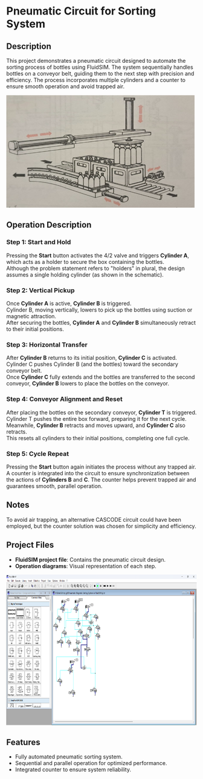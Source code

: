 # Pneumatic Circuit for Sorting System

## Description
This project demonstrates a pneumatic circuit designed to automate the sorting process of bottles using FluidSIM. The system sequentially handles bottles on a conveyor belt, guiding them to the next step with precision and efficiency. The process incorporates multiple cylinders and a counter to ensure smooth operation and avoid trapped air.

<img src="images/main_imaeg.png" alt="main image" width="500" height="300"/>

## Operation Description

### Step 1: Start and Hold
Pressing the **Start** button activates the 4/2 valve and triggers **Cylinder A**, which acts as a holder to secure the box containing the bottles.  
Although the problem statement refers to "holders" in plural, the design assumes a single holding cylinder (as shown in the schematic).

### Step 2: Vertical Pickup
Once **Cylinder A** is active, **Cylinder B** is triggered.  
Cylinder B, moving vertically, lowers to pick up the bottles using suction or magnetic attraction.  
After securing the bottles, **Cylinder A** and **Cylinder B** simultaneously retract to their initial positions.

### Step 3: Horizontal Transfer
After **Cylinder B** returns to its initial position, **Cylinder C** is activated.  
Cylinder C pushes Cylinder B (and the bottles) toward the secondary conveyor belt.  
Once **Cylinder C** fully extends and the bottles are transferred to the second conveyor, **Cylinder B** lowers to place the bottles on the conveyor.

### Step 4: Conveyor Alignment and Reset
After placing the bottles on the secondary conveyor, **Cylinder T** is triggered.  
Cylinder T pushes the entire box forward, preparing it for the next cycle.  
Meanwhile, **Cylinder B** retracts and moves upward, and **Cylinder C** also retracts.  
This resets all cylinders to their initial positions, completing one full cycle.

### Step 5: Cycle Repeat
Pressing the **Start** button again initiates the process without any trapped air.  
A counter is integrated into the circuit to ensure synchronization between the actions of **Cylinders B** and **C**. The counter helps prevent trapped air and guarantees smooth, parallel operation.

## Notes
To avoid air trapping, an alternative CASCODE circuit could have been employed, but the counter solution was chosen for simplicity and efficiency.

## Project Files
- **FluidSIM project file**: Contains the pneumatic circuit design.
- **Operation diagrams**: Visual representation of each step.
<img src="images/real_world.png" alt="main image" width="600" height="400"/>

## Features
- Fully automated pneumatic sorting system.
- Sequential and parallel operation for optimized performance.
- Integrated counter to ensure system reliability.

